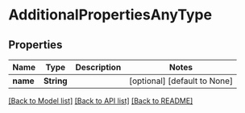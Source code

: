 # AdditionalPropertiesAnyType

## Properties
Name | Type | Description | Notes
------------ | ------------- | ------------- | -------------
**name** | **String** |  | [optional] [default to None]

[[Back to Model list]](../README.md#documentation-for-models) [[Back to API list]](../README.md#documentation-for-api-endpoints) [[Back to README]](../README.md)


